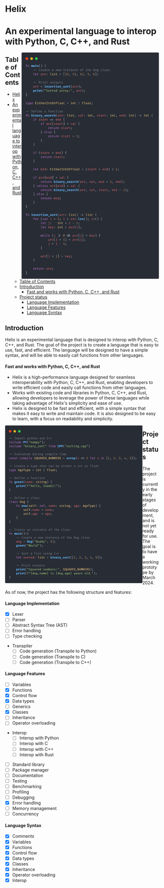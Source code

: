 # Helix
# An experimental language to interop with Python, C, C++, and Rust

<img src="assets/example_3.png" align="right" width="450"
     alt="Quicksort code in Carbon. Follow the link to read more.">
</a>

## Table of Contents
- [Helix](#helix)
- [An experimental language to interop with Python, C, C++, and Rust](#an-experimental-language-to-interop-with-python-c-c-and-rust)
  - [Table of Contents](#table-of-contents)
  - [Introduction](#introduction)
      - [Fast and works with Python, C, C++, and Rust](#fast-and-works-with-python-c-c-and-rust)
  - [Project status](#project-status)
      - [Language Implementation](#language-implementation)
      - [Language Features](#language-features)
      - [Language Syntax](#language-syntax)

## Introduction
Helix is an experimental language that is designed to interop with Python, C, C++, and Rust. The goal of the project is to create a language that is easy to use, fast, and efficient. The language will be designed to have a simple syntax, and will be able to easily call functions from other languages.
#### Fast and works with Python, C, C++, and Rust
- Helix is a high-performance language designed for seamless interoperability with Python, C, C++, and Rust, enabling developers to write efficient code and easily call functions from other languages.
- Works with existing code and libraries in Python, C, C++, and Rust, allowing developers to leverage the power of these languages while taking advantage of Helix's simplicity and ease of use.
- Helix is designed to be fast and efficient, with a simple syntax that makes it easy to write and maintain code. It is also designed to be easy to learn, with a focus on readability and simplicity.

<img src="assets/example_1.png" align="left" width="450"
     alt="Quicksort code in Carbon. Follow the link to read more.">
</a>

## Project status
The project is currently in the early stages of development, and is not yet ready for use. The goal is to have a working prototype by March 2024.

As of now, the project has the following structure and features:
#### Language Implementation
- [x] Lexer
- [ ] Parser
- [ ] Abstract Syntax Tree (AST)
- [ ] Error handling
- [ ] Type checking
- Transpiler
  - [ ] Code generation (Transpile to Python)
  - [ ] Code generation (Transpile to C)
  - [ ] Code generation (Transpile to C++)

#### Language Features
- [ ] Variables
- [x] Functions
- [x] Control flow
- [x] Data types
- [ ] Generics
- [x] Classes
- [ ] Inheritance
- [ ] Operator overloading
- Interop
  - [ ] Interop with Python
  - [ ] Interop with C
  - [ ] Interop with C++
  - [ ] Interop with Rust
- [ ] Standard library
- [ ] Package manager
- [ ] Documentation
- [ ] Testing
- [ ] Benchmarking
- [ ] Profiling
- [ ] Debugging
- [x] Error handling
- [ ] Memory management
- [ ] Concurrency

#### Language Syntax
- [x] Comments
- [x] Variables
- [x] Functions
- [x] Control flow
- [x] Data types
- [x] Classes
- [x] Inheritance
- [x] Operator overloading
- [x] Interop